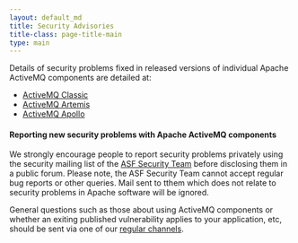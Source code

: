 ```yaml
---
layout: default_md
title: Security Advisories
title-class: page-title-main
type: main
---
```

Details of security problems fixed in released versions of individual Apache ActiveMQ components are detailed at:

* [ActiveMQ Classic](components/classic/security)
* [ActiveMQ Artemis](components/artemis/security)
* [ActiveMQ Apollo](security-advisories-apollo)

#### Reporting new security problems with Apache ActiveMQ components

We strongly encourage people to report security problems privately using the security mailing list of the [ASF Security Team](https://www.apache.org/security/) before disclosing them in a public forum. Please note, the ASF Security Team cannot accept regular bug reports or other queries. Mail sent to tthem which does not relate to security problems in Apache software will be ignored.

General questions such as those about using ActiveMQ components or whether an exiting published vulnerability applies to your application, etc, should be sent via one of our [regular channels](contact).
